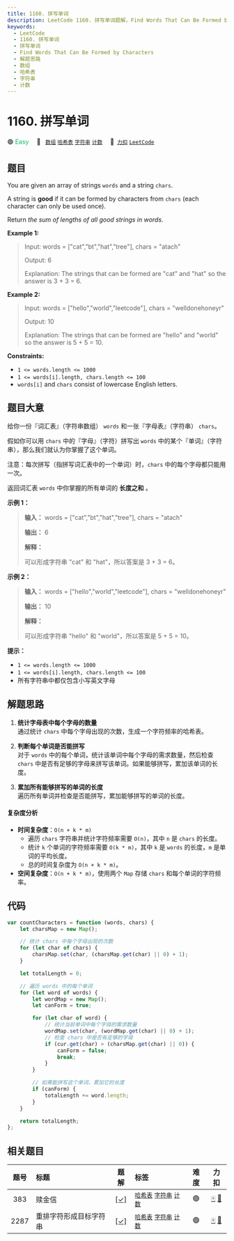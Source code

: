 ```yaml
---
title: 1160. 拼写单词
description: LeetCode 1160. 拼写单词题解，Find Words That Can Be Formed by Characters，包含解题思路、复杂度分析以及完整的 JavaScript 代码实现。
keywords:
  - LeetCode
  - 1160. 拼写单词
  - 拼写单词
  - Find Words That Can Be Formed by Characters
  - 解题思路
  - 数组
  - 哈希表
  - 字符串
  - 计数
---
```


# 1160. 拼写单词

🟢 <font color=#15bd66>Easy</font>&emsp; 🔖&ensp; [`数组`](/tag/array.md) [`哈希表`](/tag/hash-table.md) [`字符串`](/tag/string.md) [`计数`](/tag/counting.md)&emsp; 🔗&ensp;[`力扣`](https://leetcode.cn/problems/find-words-that-can-be-formed-by-characters) [`LeetCode`](https://leetcode.com/problems/find-words-that-can-be-formed-by-characters)

## 题目

You are given an array of strings `words` and a string `chars`.

A string is **good** if it can be formed by characters from `chars` (each
character can only be used once).

Return _the sum of lengths of all good strings in words_.

**Example 1:**

> Input: words = ["cat","bt","hat","tree"], chars = "atach"
>
> Output: 6
>
> Explanation: The strings that can be formed are "cat" and "hat" so the answer is 3 + 3 = 6.

**Example 2:**

> Input: words = ["hello","world","leetcode"], chars = "welldonehoneyr"
>
> Output: 10
>
> Explanation: The strings that can be formed are "hello" and "world" so the answer is 5 + 5 = 10.

**Constraints:**

- `1 <= words.length <= 1000`
- `1 <= words[i].length, chars.length <= 100`
- `words[i]` and `chars` consist of lowercase English letters.

## 题目大意

给你一份『词汇表』（字符串数组） `words` 和一张『字母表』（字符串） `chars`。

假如你可以用 `chars` 中的『字母』（字符）拼写出 `words` 中的某个『单词』（字符串），那么我们就认为你掌握了这个单词。

注意：每次拼写（指拼写词汇表中的一个单词）时，`chars` 中的每个字母都只能用一次。

返回词汇表 `words` 中你掌握的所有单词的 **长度之和** 。

**示例 1：**

> **输入：** words = ["cat","bt","hat","tree"], chars = "atach"
>
> **输出：** 6
>
> **解释：**
>
> 可以形成字符串 "cat" 和 "hat"，所以答案是 3 + 3 = 6。

**示例 2：**

> **输入：** words = ["hello","world","leetcode"], chars = "welldonehoneyr"
>
> **输出：** 10
>
> **解释：**
>
> 可以形成字符串 "hello" 和 "world"，所以答案是 5 + 5 = 10。

**提示：**

- `1 <= words.length <= 1000`
- `1 <= words[i].length, chars.length <= 100`
- 所有字符串中都仅包含小写英文字母

## 解题思路

1. **统计字母表中每个字母的数量**  
   通过统计 `chars` 中每个字母出现的次数，生成一个字符频率的哈希表。

2. **判断每个单词是否能拼写**  
   对于 `words` 中的每个单词，统计该单词中每个字母的需求数量，然后检查 `chars` 中是否有足够的字母来拼写该单词。如果能够拼写，累加该单词的长度。

3. **累加所有能够拼写的单词的长度**  
   遍历所有单词并检查是否能拼写，累加能够拼写的单词的长度。

#### 复杂度分析

- **时间复杂度**：`O(n + k * m)`
  - 遍历 `chars` 字符串并统计字符频率需要 `O(n)`，其中 `n` 是 `chars` 的长度。
  - 统计 `k` 个单词的字符频率需要 `O(k * m)`，其中 `k` 是 `words` 的长度，`m` 是单词的平均长度。
  - 总的时间复杂度为 `O(n + k * m)`。
- **空间复杂度**：`O(n + k * m)`，使用两个 `Map` 存储 `chars` 和每个单词的字符频率。

## 代码

```javascript
var countCharacters = function (words, chars) {
	let charsMap = new Map();

	// 统计 chars 中每个字母出现的次数
	for (let char of chars) {
		charsMap.set(char, (charsMap.get(char) || 0) + 1);
	}

	let totalLength = 0;

	// 遍历 words 中的每个单词
	for (let word of words) {
		let wordMap = new Map();
		let canForm = true;

		for (let char of word) {
			// 统计当前单词中每个字母的需求数量
			wordMap.set(char, (wordMap.get(char) || 0) + 1);
			// 检查 chars 中是否有足够的字母
			if (cur.get(char) > (charsMap.get(char) || 0)) {
				canForm = false;
				break;
			}
		}

		// 如果能拼写这个单词，累加它的长度
		if (canForm) {
			totalLength += word.length;
		}
	}

	return totalLength;
};
```

## 相关题目

<!-- prettier-ignore -->
| 题号 | 标题 | 题解 | 标签 | 难度 | 力扣 |
| :------: | :------ | :------: | :------ | :------: | :------: |
| 383 | 赎金信 | [[✓]](/problem/0383.md) |  [`哈希表`](/tag/hash-table.md) [`字符串`](/tag/string.md) [`计数`](/tag/counting.md) | 🟢 | [🀄️](https://leetcode.cn/problems/ransom-note) [🔗](https://leetcode.com/problems/ransom-note) |
| 2287 | 重排字符形成目标字符串 | [[✓]](/problem/2287.md) |  [`哈希表`](/tag/hash-table.md) [`字符串`](/tag/string.md) [`计数`](/tag/counting.md) | 🟢 | [🀄️](https://leetcode.cn/problems/rearrange-characters-to-make-target-string) [🔗](https://leetcode.com/problems/rearrange-characters-to-make-target-string) |
